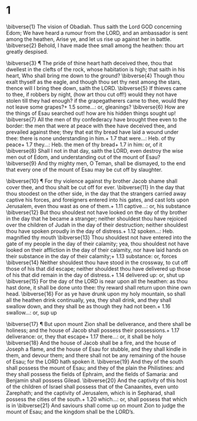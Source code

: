 # 1 
\bibverse{1} The vision of Obadiah. Thus saith the Lord GOD concerning Edom; We have heard a rumour from the LORD, and an ambassador is sent among the heathen, Arise ye, and let us rise up against her in battle. \bibverse{2} Behold, I have made thee small among the heathen: thou art greatly despised. 

\bibverse{3} ¶ The pride of thine heart hath deceived thee, thou that dwellest in the clefts of the rock, whose habitation is high; that saith in his heart, Who shall bring me down to the ground? \bibverse{4} Though thou exalt thyself as the eagle, and though thou set thy nest among the stars, thence will I bring thee down, saith the LORD. \bibverse{5} If thieves came to thee, if robbers by night, (how art thou cut off!) would they not have stolen till they had enough? if the grapegatherers came to thee, would they not leave some grapes?+ 1.5 some…: or, gleanings? \bibverse{6} How are the things of Esau searched out! how are his hidden things sought up! \bibverse{7} All the men of thy confederacy have brought thee even to the border: the men that were at peace with thee have deceived thee, and prevailed against thee; they that eat thy bread have laid a wound under thee: there is none understanding in him.+ 1.7 that were…: Heb. of thy peace+ 1.7 they…: Heb. the men of thy bread+ 1.7 in him: or, of it \bibverse{8} Shall I not in that day, saith the LORD, even destroy the wise men out of Edom, and understanding out of the mount of Esau? \bibverse{9} And thy mighty men, O Teman, shall be dismayed, to the end that every one of the mount of Esau may be cut off by slaughter. 

\bibverse{10} ¶ For thy violence against thy brother Jacob shame shall cover thee, and thou shalt be cut off for ever. \bibverse{11} In the day that thou stoodest on the other side, in the day that the strangers carried away captive his forces, and foreigners entered into his gates, and cast lots upon Jerusalem, even thou wast as one of them.+ 1.11 captive…: or, his substance \bibverse{12} But thou shouldest not have looked on the day of thy brother in the day that he became a stranger; neither shouldest thou have rejoiced over the children of Judah in the day of their destruction; neither shouldest thou have spoken proudly in the day of distress.+ 1.12 spoken…: Heb. magnified thy mouth \bibverse{13} Thou shouldest not have entered into the gate of my people in the day of their calamity; yea, thou shouldest not have looked on their affliction in the day of their calamity, nor have laid hands on their substance in the day of their calamity;+ 1.13 substance: or, forces \bibverse{14} Neither shouldest thou have stood in the crossway, to cut off those of his that did escape; neither shouldest thou have delivered up those of his that did remain in the day of distress.+ 1.14 delivered up: or, shut up \bibverse{15} For the day of the LORD is near upon all the heathen: as thou hast done, it shall be done unto thee: thy reward shall return upon thine own head. \bibverse{16} For as ye have drunk upon my holy mountain, so shall all the heathen drink continually, yea, they shall drink, and they shall swallow down, and they shall be as though they had not been.+ 1.16 swallow…: or, sup up 

\bibverse{17} ¶ But upon mount Zion shall be deliverance, and there shall be holiness; and the house of Jacob shall possess their possessions.+ 1.17 deliverance: or, they that escape+ 1.17 there…: or, it shall be holy \bibverse{18} And the house of Jacob shall be a fire, and the house of Joseph a flame, and the house of Esau for stubble, and they shall kindle in them, and devour them; and there shall not be any remaining of the house of Esau; for the LORD hath spoken it. \bibverse{19} And they of the south shall possess the mount of Esau; and they of the plain the Philistines: and they shall possess the fields of Ephraim, and the fields of Samaria: and Benjamin shall possess Gilead. \bibverse{20} And the captivity of this host of the children of Israel shall possess that of the Canaanites, even unto Zarephath; and the captivity of Jerusalem, which is in Sepharad, shall possess the cities of the south.+ 1.20 which…: or, shall possess that which is in \bibverse{21} And saviours shall come up on mount Zion to judge the mount of Esau; and the kingdom shall be the LORD’s. 